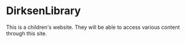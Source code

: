 # DirksenLibrary
This is a children's website.  They will be able to access various content through this site.

